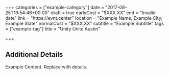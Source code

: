 +++
categories = ["example-category"]
date = "2017-08-25T19:54:46+00:00"
draft = true
earlyCost = "$XXX.XX"
end = "Invalid date"
link = "https://evnt.center"
location = "Example Name, Example City, Example State"
normalCost = "$XXX.XX"
subtitle = "Example Subtitle"
tags = ["example-tag"]
title = "Unity Unite Austin"

+++

<!--more-->

## Additional Details

Example Content. Replace with details.
